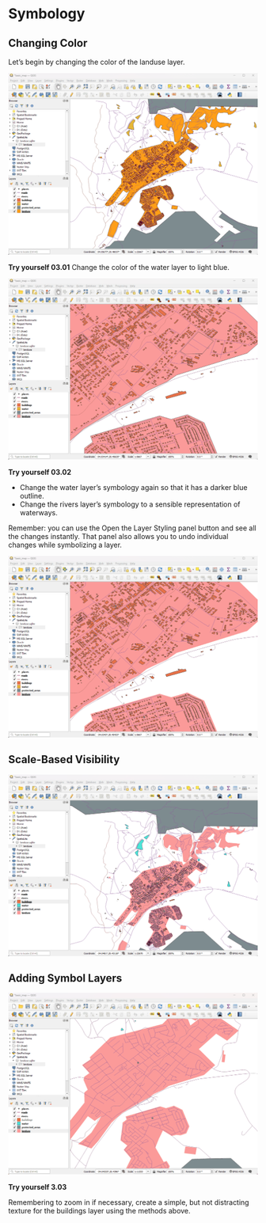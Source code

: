 # Symbology

## Changing Color

Let’s begin by changing the color of the landuse layer.

![](https://github.com/kjvmartinez/qgis-pancake/blob/master/gifs/08%20Changing%20Colors.gif)

**Try yourself 03.01**
Change the color of the water layer to light blue.

![](https://github.com/kjvmartinez/qgis-pancake/blob/master/gifs/09%20Changing%20Symbol%20Structure.gif)

**Try yourself 03.02**
* Change the water layer’s symbology again so that it has a darker blue outline.
* Change the rivers layer’s symbology to a sensible representation of waterways.

Remember: you can use the Open the Layer Styling panel button and see all the changes instantly. That panel also allows you to undo individual changes while symbolizing a layer.

![](https://github.com/kjvmartinez/qgis-pancake/blob/master/gifs/10%20Layer%20Styling%20Panel.gif)

## Scale-Based Visibility

![](https://github.com/kjvmartinez/qgis-pancake/blob/master/gifs/11%20Scale-Based%20Visibility.gif)

## Adding Symbol Layers

![](https://github.com/kjvmartinez/qgis-pancake/blob/master/gifs/12%20Adding%20Symbol%20Layers.gif)

**Try yourself 3.03**

Remembering to zoom in if necessary, create a simple, but not distracting texture for the buildings layer using the
methods above.